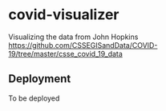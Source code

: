 # covid-visualizer
Visualizing the data from John Hopkins
https://github.com/CSSEGISandData/COVID-19/tree/master/csse_covid_19_data

## Deployment
To be deployed
